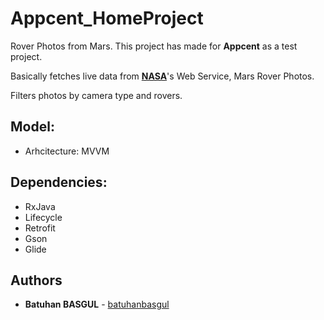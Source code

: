 # Appcent_HomeProject

Rover Photos from Mars. This project has made for **Appcent** as a test project.

Basically fetches live data from [**NASA**](https://api.nasa.gov/index.html#browseAPI)'s Web Service, Mars Rover Photos.

Filters photos by camera type and rovers.


## Model:
* Arhcitecture: MVVM

## Dependencies:

* RxJava
* Lifecycle
* Retrofit
* Gson
* Glide


## Authors
* **Batuhan BASGUL** - [batuhanbasgul](https://github.com/batuhanbasgul?tab=repositories)
